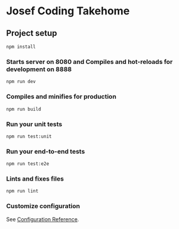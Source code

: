 # Josef Coding Takehome

## Project setup

```
npm install
```

### Starts server on 8080 and Compiles and hot-reloads for development on 8888

```
npm run dev
```

### Compiles and minifies for production

```
npm run build
```

### Run your unit tests

```
npm run test:unit
```

### Run your end-to-end tests

```
npm run test:e2e
```

### Lints and fixes files

```
npm run lint
```

### Customize configuration

See [Configuration Reference](https://cli.vuejs.org/config/).
